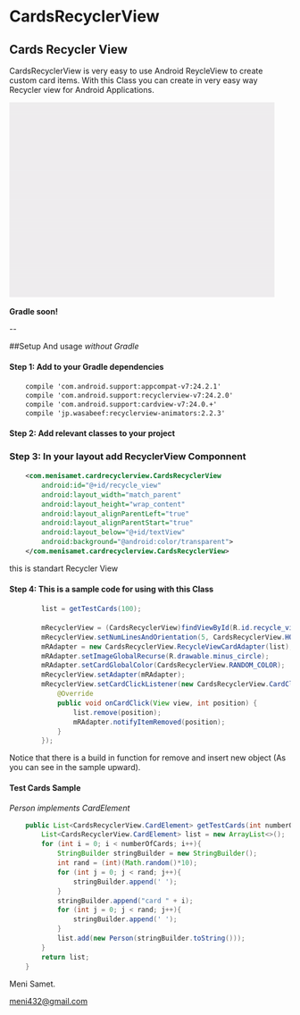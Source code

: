 # CardsRecyclerView
## Cards Recycler View
CardsRecyclerView is very easy to use Android ReycleView to create custom card items.
With this Class you can create in very easy way Recycler view for Android Applications.

![alt text](https://github.com/meni432/CardRecyclerView/blob/master/cardrecycle.gif "Example GIF")

**Gradle soon!**

--

##Setup And usage
*without Gradle*
#### Step 1: Add to your Gradle dependencies

```
    compile 'com.android.support:appcompat-v7:24.2.1'
    compile 'com.android.support:recyclerview-v7:24.2.0'
    compile 'com.android.support:cardview-v7:24.0.+'
    compile 'jp.wasabeef:recyclerview-animators:2.2.3'
```

#### Step 2: Add relevant classes to your project

### Step 3: In your layout add RecyclerView Componnent
```xml
    <com.menisamet.cardrecyclerview.CardsRecyclerView
        android:id="@+id/recycle_view"
        android:layout_width="match_parent"
        android:layout_height="wrap_content"
        android:layout_alignParentLeft="true"
        android:layout_alignParentStart="true"
        android:layout_below="@+id/textView"
        android:background="@android:color/transparent">
    </com.menisamet.cardrecyclerview.CardsRecyclerView>
```
this is standart Recycler View

#### Step 4: This is a sample code for using with this Class
```Java
        list = getTestCards(100);

        mRecyclerView = (CardsRecyclerView)findViewById(R.id.recycle_view);
        mRecyclerView.setNumLinesAndOrientation(5, CardsRecyclerView.HORIZONTAL);
        mRAdapter = new CardsRecyclerView.RecycleViewCardAdapter(list);
        mRAdapter.setImageGlobalRecurse(R.drawable.minus_circle);
        mRAdapter.setCardGlobalColor(CardsRecyclerView.RANDOM_COLOR);
        mRecyclerView.setAdapter(mRAdapter);
        mRecyclerView.setCardClickListener(new CardsRecyclerView.CardClickListener() {
            @Override
            public void onCardClick(View view, int position) {
                list.remove(position);
                mRAdapter.notifyItemRemoved(position);
            }
        });
```

Notice that there is a build in function for remove and insert new object (As you can see in the sample upward).

#### Test Cards Sample
*Person implements CardElement*
```Java
    public List<CardsRecyclerView.CardElement> getTestCards(int numberOfCards){
        List<CardsRecyclerView.CardElement> list = new ArrayList<>();
        for (int i = 0; i < numberOfCards; i++){
            StringBuilder stringBuilder = new StringBuilder();
            int rand = (int)(Math.random()*10);
            for (int j = 0; j < rand; j++){
                stringBuilder.append(' ');
            }
            stringBuilder.append("card " + i);
            for (int j = 0; j < rand; j++){
                stringBuilder.append(' ');
            }
            list.add(new Person(stringBuilder.toString()));
        }
        return list;
    }
```

Meni Samet.

meni432@gmail.com
